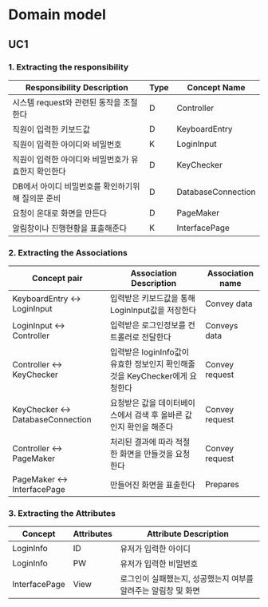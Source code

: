 # Domain model

## UC1

### 1. Extracting the responsibility
Responsibility Description | Type | Concept   Name
-- | -- | --
시스템 request와 관련된 동작을 조절한다 | D | Controller
직원이 입력한 키보드값 | D | KeyboardEntry
직원이 입력한 아이디와 비밀번호 | K | LoginInput
직원이 입력한 아이디와 비밀번호가 유효한지 확인한다 | D | KeyChecker
DB에서 아이디 비밀번호를 확인하기위해 질의문 준비 | D | DatabaseConnection
요청이 온대로 화면을 만든다 | D | PageMaker
알림창이나 진행현황을 표출해준다 | K | InterfacePage


### 2. Extracting the Associations
Concept   pair | Association   Description | Association   name
-- | -- | --
KeyboardEntry <-> LoginInput | 입력받은 키보드값을 통해    LoginInput값을 저장한다 | Convey data
LoginInput <-> Controller | 입력받은 로그인정보를 컨트롤러로 전달한다 | Conveys data
Controller <-> KeyChecker | 입력받은 loginInfo값이 유효한 정보인지    확인해줄것을 KeyChecker에게 요청한다 | Convey request
KeyChecker <-> DatabaseConnection | 요청받은 값을 데이터베이스에서 검색 후    올바른 값인지 확인을 해준다 | Convey request
Controller <-> PageMaker | 처리된 결과에 따라 적절한 화면을    만들것을 요청한다 | Convey request
PageMaker <-> InterfacePage | 만들어진 화면을 표출한다 | Prepares

### 3. Extracting the Attributes
Concept | Attributes | Attribute   Description
-- | -- | --
LoginInfo | ID | 유저가 입력한 아이디
LoginInfo | PW | 유저가 입력한 비밀번호
InterfacePage | View | 로그인이 실패했는지, 성공했는지 여부를    알려주는 알림창 및 화면


